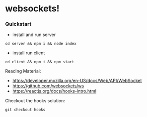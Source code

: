 # websockets!

### Quickstart

- install and run server
```
cd server && npm i && node index
```

- install run client
```
cd client && npm i && npm start
```

Reading Material:

- https://developer.mozilla.org/en-US/docs/Web/API/WebSocket
- https://github.com/websockets/ws
- https://reactjs.org/docs/hooks-intro.html

Checkout the hooks solution:

```
git checkout hooks
```
